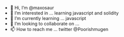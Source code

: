 - 👋 Hi, I’m @maxosaur
- 👀 I’m interested in ... learning javascript and solidity
- 🌱 I’m currently learning ... javascript
- 💞️ I’m looking to collaborate on ...
- 📫 How to reach me ... twitter @Poorishmugen

<!---
maxosaur/maxosaur is a ✨ special ✨ repository because its `README.md` (this file) appears on your GitHub profile.
You can click the Preview link to take a look at your changes.
--->
